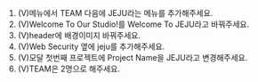 1. (V)메뉴에서 TEAM 다음에 JEJU라는 메뉴를 추가해주세요.
2. (V)Welcome To Our Studio!를 Welcome To JEJU라고 바꿔주세요.
3. (V)header에 배경이미지 바꿔주세요.
4. (V)Web Security 옆에 jeju를 추가해주세요.
5. (V)모달 첫번째 프로젝트에 Project Name을 JEJU라고 변경해주세요.
6. (V)TEAM은 2명으로 해주세요.